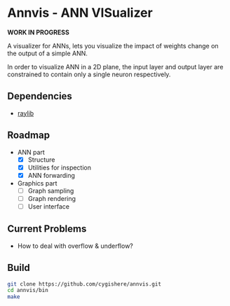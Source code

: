 # Annvis - ANN VISualizer

**WORK IN PROGRESS**

A visualizer for ANNs, lets you visualize the impact of weights change on the output of a simple ANN.

In order to visualize ANN in a 2D plane, the input layer and output layer are constrained to contain only a single neuron respectively.

## Dependencies
- [raylib](https://www.raylib.com/)

## Roadmap
- ANN part
    - [x] Structure
    - [x] Utilities for inspection
    - [x] ANN forwarding
- Graphics part
    - [ ] Graph sampling
    - [ ] Graph rendering
    - [ ] User interface
    
## Current Problems
- How to deal with overflow & underflow?

## Build

``` sh
git clone https://github.com/cygishere/annvis.git
cd annvis/bin
make
```

